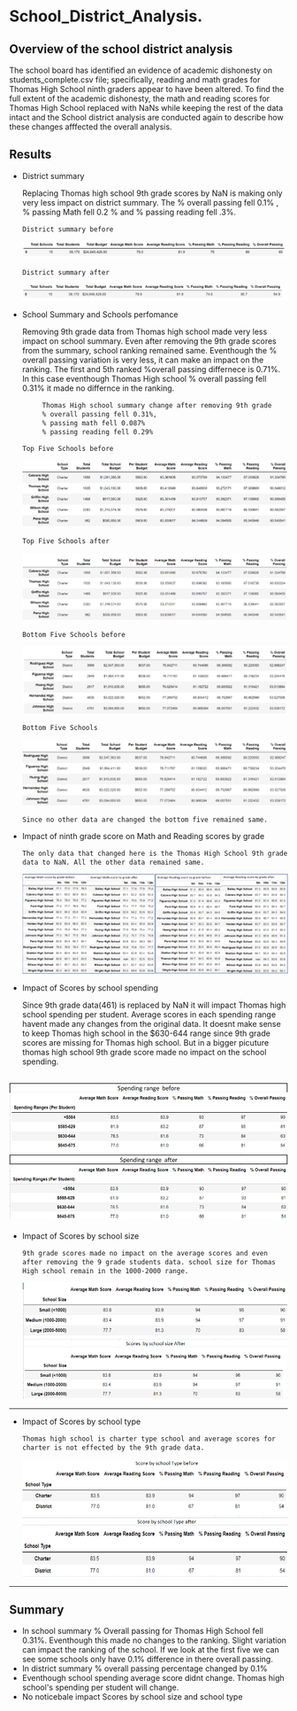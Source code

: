 # School_District_Analysis.

## Overview of the school district analysis

   The school board has identified an evidence of academic dishonesty on students_complete.csv file; specifically, reading and math grades for Thomas High School ninth graders appear to have been altered. To find the full extent of the academic dishonesty, the math and reading scores for Thomas High School replaced with NaNs while keeping the rest of the data intact and the School district analysis are conducted again to describe how these changes afffected the overall analysis. 


## Results
- District summary

   Replacing Thomas high school 9th grade scores by NaN is making only very less impact on district summary. The % overall passing fell 0.1% , % passing Math fell 0.2 % and % passing reading fell .3%. 
   
      District summary before

     ![before](https://github.com/11nithin/School_District_Analysis./blob/main/Resources/District_summary_before.PNG)

      District summary after

     ![after](https://github.com/11nithin/School_District_Analysis./blob/main/Resources/District_summary_after.PNG)

- School Summary and Schools perfomance
  
   Removing 9th grade data from Thomas high school made very less impact on school summary.  Even after removing the 9th grade scores from the summary, school ranking remained  same. Eventhough the % overall passing variation is very less, it can make an impact on the ranking. The first and 5th ranked %overall passing differnece is 0.71%. In this case eventhough Thomas High school % overall passing fell 0.31% it made no differnce in the ranking.

    ````
         Thomas High school summary change after removing 9th grade
         % overall passing fell 0.31%,
         % passing math fell 0.087%
         % passing reading fell 0.29%  
    ````
      Top Five Schools before

     ![Top](https://github.com/11nithin/School_District_Analysis./blob/main/Resources/Top_five_schools%20before.PNG)

      Top Five Schools after

     ![Top](https://github.com/11nithin/School_District_Analysis./blob/main/Resources/Top_five_schools.PNG)

      Bottom Five Schools before
   ![Bottom](https://github.com/11nithin/School_District_Analysis./blob/main/Resources/Bottom_five_schools%20before.PNG)

      Bottom Five Schools
   ![Bottom](https://github.com/11nithin/School_District_Analysis./blob/main/Resources/Bottom_five_schools.PNG)

      Since no other data are changed the bottom five remained same. 


- Impact of ninth grade score on Math and Reading scores by grade

      The only data that changed here is the Thomas High School 9th grade data to NaN. All the other data remained same.

   ![before_after](https://github.com/11nithin/School_District_Analysis./blob/main/Resources/Average%20Math%20and%20Reading%20score%20by%20grade%20before%20and%20after%20.PNG)

- Impact of Scores by school spending


   Since 9th grade data(461) is replaced by NaN it will impact Thomas high school spending per student. Average scores in each spending range havent made any changes from the original data. It doesnt make sense to keep Thomas high school in the $630-644 range since 9th grade scores are missing for Thomas high school. But in a bigger picuture thomas high school 9th grade score made no impact on the school spending.

![spending](https://github.com/11nithin/School_District_Analysis./blob/main/Resources/Spending%20range%20before%20and%20after.PNG)
--------------------------------------------------------------------
- Impact of Scores by school size

      9th grade scores made no impact on the average scores and even after removing the 9 grade students data. school size for Thomas High school remain in the 1000-2000 range. 

   ![size](https://github.com/11nithin/School_District_Analysis./blob/main/Resources/Score%20by%20sxhool%20size.PNG)

--------------------------------------------------------------------
- Impact of Scores by school type

      Thomas high school is charter type school and average scores for charter is not effected by the 9th grade data.

   ![type](https://github.com/11nithin/School_District_Analysis./blob/main/Resources/school%20type.PNG)

--------------------------------------------------------------------
## Summary
- In school summary % Overall passing for Thomas High School fell 0.31%. Eventhough this made no changes to the ranking. Slight variation can impact the ranking of the school. If we look at the first five we can see some schools only have 0.1% difference in there overall passing.
- In district summary % overall passing percentage changed by 0.1% 
- Eventhough school spending average score didnt change. Thomas high school's spending per student will change. 
- No noticebale impact Scores by school size and school type

